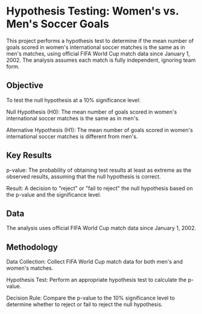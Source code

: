 # Hypothesis Testing: Women's vs. Men's Soccer Goals
This project performs a hypothesis test to determine if the mean number of goals scored in women's international soccer matches is the same as in men's matches, using official FIFA World Cup match data since January 1, 2002. The analysis assumes each match is fully independent, ignoring team form.

## Objective
To test the null hypothesis at a 10% significance level:

Null Hypothesis (H0): The mean number of goals scored in women's international soccer matches is the same as in men's.

Alternative Hypothesis (H1): The mean number of goals scored in women's international soccer matches is different from men's.
## Key Results
p-value: The probability of obtaining test results at least as extreme as the observed results, assuming that the null hypothesis is correct.

Result: A decision to "reject" or "fail to reject" the null hypothesis based on the p-value and the significance level.
## Data
The analysis uses official FIFA World Cup match data since January 1, 2002.

## Methodology
Data Collection: Collect FIFA World Cup match data for both men's and women's matches.

Hypothesis Test: Perform an appropriate hypothesis test to calculate the p-value.

Decision Rule: Compare the p-value to the 10% significance level to determine whether to reject or fail to reject the null hypothesis.
